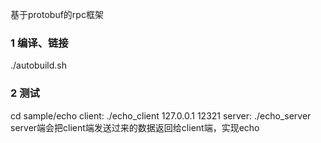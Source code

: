 基于protobuf的rpc框架

### 1 编译、链接 ###
./autobuild.sh

### 2 测试
cd sample/echo
client:
./echo_client 127.0.0.1 12321
server:
./echo_server
server端会把client端发送过来的数据返回给client端，实现echo

